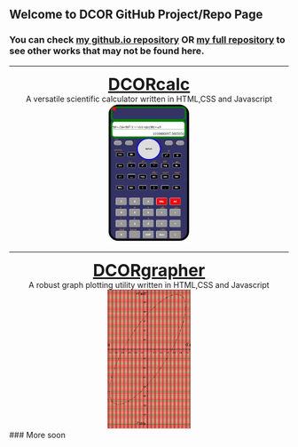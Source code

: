 ## Welcome to DCOR GitHub Project/Repo Page

### You can check  [my github.io repository](https://github.com/Chubasamuel/Chubasamuel.github.io) OR [my full repository](https://github.com/Chubasamuel) to see other works that may not be found here.



<center markdown= "0" ><hr /><a style="font-weight:bold;font-size:30px"  href="https://github.com/Chubasamuel/DCORcalc">DCORcalc</a><br /> A versatile scientific calculator written in HTML,CSS and Javascript<br /> </center>
<center markdown= "0" ><img  src="images/DCORcalc.jpg" width="150" height="250" />
</center>

<center markdown= "0" ><hr /><a style="font-weight:bold;font-size:30px"  href="https://github.com/Chubasamuel/DCORgrapher">DCORgrapher</a><br /> A robust graph plotting utility written in HTML,CSS and Javascript<br /> </center>
<center markdown= "0" ><img  src="images/DCORgrapher.jpg" width="150" height="250" />
</center>
### More soon





<footer markdown= "0" id="footer"> </footer>
<script markdown= "0" >
var dt=new Date();
var yr= dt.getFullYear();

document.getElementById("footer").innerHTML="<center><font style=\"color: #cccccf;font-family:serif;font-size:18px;\">Jeremiah Chuba Samuel &copy;"+yr+"</font></center>";
</script>
